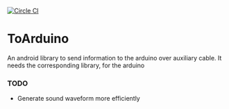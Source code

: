[![Circle CI](https://circleci.com/gh/0lumide/ToArduino.svg?style=svg)](https://circleci.com/gh/0lumide/ToArduino)
# ToArduino
An android library to send information to the arduino over auxiliary cable. It needs the corresponding library, for the arduino

### TODO
- Generate sound waveform more efficiently

